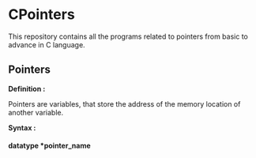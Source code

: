 CPointers
=========

This repository contains all the programs related to pointers from basic to advance in C language.

<h2>Pointers</h2>

<strong>Definition :</strong>  <p>Pointers are variables, that store the address of the memory location of another variable.</p>

<strong>Syntax :</strong>
<p><h4>datatype *pointer_name</h4>
</p>
